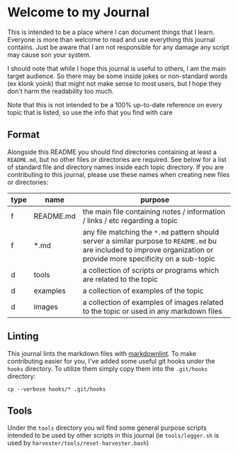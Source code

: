 # Welcome to my Journal

This is intended to be a place where I can document things that I learn. Everyone is more than welcome to read and use
everything this journal contains. Just be aware that I am not responsible for any damage any script may cause son your
system.

I should note that while I hope this journal is useful to others, I am the main target audience. So there may be some
inside jokes or non-standard words (ex klonk yoink) that might not make sense to most users, but I hope they don't harm
the readability too much.

Note that this is not intended to be a 100% up-to-date reference on every topic that is listed, so use the info that you
find with care

## Format

Alongside this README you should find directories containing at least a `README.md`, but no other files or directories
are required. See below for a list of standard file and directory names inside each topic directory. If you are
contributing to this journal, please use these names when creating new files or directories:

| type | name      | purpose                                                                                                                                                                |
|------|-----------|------------------------------------------------------------------------------------------------------------------------------------------------------------------------|
| f    | README.md | the main file containing notes / information / links / etc regarding a topic                                                                                           |
| f    | *.md      | any file matching the `*.md` pattern should server a similar purpose to `README.md` bu are included to improve organization or provide more specificity on a sub-topic |
| d    | tools     | a collection of scripts or programs which are related to the topic                                                                                                     |
| d    | examples  | a collection of examples of the topic                                                                                                                                  |
| d    | images    | a collection of examples of images related to the topic or used in any markdown files                                                                                  |

## Linting

This journal lints the markdown files with [markdownlint](https://github.com/markdownlint/markdownlint). To make
contributing easier for you, I've added some useful git hooks under the `hooks` directory. To utilize them simply copy
them into the `.git/hooks` directory:

```shell
cp --verbose hooks/* .git/hooks
```

## Tools
Under the `tools` directory you wil find some general purpose scripts intended to be used by other scripts in this
journal (ie `tools/logger.sh` is used by `harvester/tools/reset-harvester.bash`)